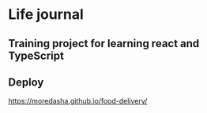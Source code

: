 # Life journal

## Training project for learning react and TypeScript

## Deploy
https://moredasha.github.io/food-delivery/
